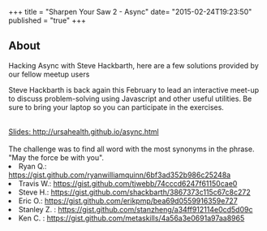 +++
title = "Sharpen Your Saw 2 - Async"
date= "2015-02-24T19:23:50"
published = "true"
+++


About
---
Hacking Async with Steve Hackbarth, here are a few solutions provided by our fellow meetup users
<br>

Steve Hackbarth is back again this February to lead an interactive meet-up to discuss problem-solving using Javascript and other useful utilities. Be sure to bring your laptop so you can participate in the exercises.

<br>
<a href="http://ursahealth.github.io/async.html"> Slides: http://ursahealth.github.io/async.html</a>

<br>
<br>
The challenge was to find all word with the most synonyms in the phrase. "May the force be with you".




<li> Ryan Q.: <a href="https://gist.github.com/ryanwilliamquinn/6bf3ad352b986c25248a">https://gist.github.com/ryanwilliamquinn/6bf3ad352b986c25248a </a> </li>

<li> Travis W.: <a href="https://gist.github.com/tjwebb/74cccd6247f61150cae0"> https://gist.github.com/tjwebb/74cccd6247f61150cae0 </a> </li>

<li> Steve H.: <a href="https://gist.github.com/shackbarth/3867373c115c67c8c272"> https://gist.github.com/shackbarth/3867373c115c67c8c272 </a>   </li>

<li> Eric O.: <a href="https://gist.github.com/erikpmp/bea69d0559916359e727"> https://gist.github.com/erikpmp/bea69d0559916359e727 </a>   </li>

<li> Stanley Z. : <a href="https://gist.github.com/stanzheng/a34ff912114e0cd5d09c"> https://gist.github.com/stanzheng/a34ff912114e0cd5d09c </a>   </li>

<li> Ken C. : <a href="https://gist.github.com/metaskills/4a56a3e0691a97aa8965"> https://gist.github.com/metaskills/4a56a3e0691a97aa8965 </a> </li>